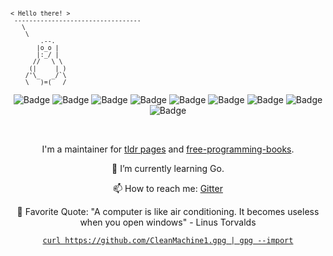 <p><small>

```___________________________________
< Hello there! >
 ----------------------------------
   \
    \
        .--.
       |o_o |
       |:_/ |
      //   \ \
     (|     | )
    /'\_   _/`\
    \___)=(___/
```

</small>
</p>

<div align="center">

![Badge](https://img.shields.io/badge/Python-3776AB?style=for-the-badge&logo=python&logoColor=white)
![Badge](https://img.shields.io/badge/C-00599C?style=for-the-badge&logo=c&logoColor=white)
![Badge](https://img.shields.io/badge/Go-00ADD8?style=for-the-badge&logo=go&logoColor=white)
![Badge](https://img.shields.io/badge/Shell_Script-121011?style=for-the-badge&logo=gnu-bash&logoColor=white)
![Badge](https://img.shields.io/badge/Git-F05032?style=for-the-badge&logo=git&logoColor=white)
![Badge](https://img.shields.io/badge/Linux-FCC624?style=for-the-badge&logo=linux&logoColor=black)
![Badge](https://img.shields.io/badge/Arch_Linux-1793D1?style=for-the-badge&logo=arch-linux&logoColor=white)
![Badge](https://img.shields.io/badge/ZSH-0000FF?style=for-the-badge&logo=ZSH&logoColor=white)
![Badge](https://img.shields.io/badge/Visual_Studio_Code-0078D4?style=for-the-badge&logo=visual%20studio%20code&logoColor=white)

</br>

I'm a maintainer for [tldr pages](https://github.com/tldr-pages/tldr) and [free-programming-books](https://github.com/EbookFoundation/free-programming-books).

 🌱 I’m currently learning Go.

 📫 How to reach me: [Gitter](https://gitter.im/CleanMachine1)
 
 💬 Favorite Quote: "A computer is like air conditioning. It becomes useless when you open windows" - Linus Torvalds

[`curl https://github.com/CleanMachine1.gpg | gpg --import`](https://github.com/CleanMachine1.gpg)

</div>
